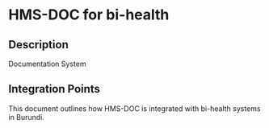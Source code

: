 # HMS-DOC for bi-health

## Description

Documentation System

## Integration Points

This document outlines how HMS-DOC is integrated with bi-health systems in Burundi.
